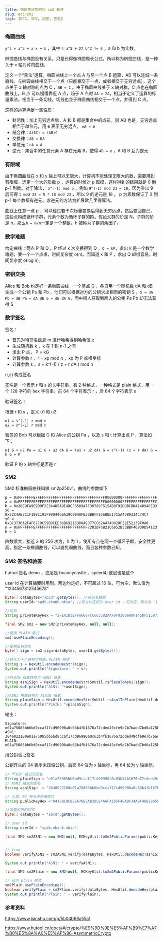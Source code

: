 ```yaml
---
title: 椭圆曲线加密和 sm2 算法
slug: ecc-sm2
tags: [ECC, SM2, 加密, 签名]
---
```



### 椭圆曲线

`y^2 = x^3 + a x + b` ，其中 `4 a^3 + 27 b^2 != 0` ，a 和 b 为实数。

椭圆曲线与椭圆没有关系，只是长得像椭圆周长公式，所以称为椭圆曲线，是一种关于 x 轴对称的曲线，

定义一个“乘法”运算，椭圆曲线上一个点 A 与另一个点 B 运算，AB 可以连城一条直线，与椭圆曲线相交于一个点（只能相交于一点，或者相交于无穷远点），这个点关于 x 轴对称的点为 C ，`AB = C` 。由于椭圆曲线关于 x 轴对称，C 点也在椭圆曲线上。B 点 可以慢慢靠近 A 点，趋于 A 点时 `AA = 2A`，相当于定义了运算的标量乘法，相当于一条切线，切线也会于椭圆曲线相交于一个点，并得到 C 点。

这样的运算满足一些性质：

* 封闭性：加上无穷远点后，A 和 B 都是集合中的成员，则 AB 也是。无穷远点相当于单位元，用 e 表示无穷远点， `eA = A`  
* 结合律：`A(BC) = (AB)C`  
* 交换律：`AB = BA`
* 单位元：`eA = A`
* 逆元：集合中的任意元素 A 存在元素 B，使得 `AB = e` ，A 和 B 互为逆元


### 有限域

由于椭圆曲线在 x 和 y 轴上可以无限大，计算机不能处理无限大的数，需要用到有限域。选定一个大的质数 p ，运算的时候对 p 取模，这样得到的结果就是 0 到 p-1 到数。对于除法， `a^(-1) mod p` ，例如 `9^(-1) mod 23 = 18`，因为乘以 9 后可得 `1 mod 23 = 9 * 18 mod 23` ，所以 9 的逆元是 18 。 p 为素数保证了 0 到 p-1 每个数都有逆元。求逆元的方法为扩展欧几里得算法。

曲线上任意一点 p ，可以经过若干次标量变换后得到无穷远点，然后变回自己，这些点构成循环子群，元素个数为循环子群的阶。假设父群的阶是 N，子群的阶是 n，那么`h = N/n`一定是一个整数，h 被称为子群的余因子。

### 数学难题

给定曲线上两点 P 和 Q ，P 经过 k 次变换得到 Q ，`Q = kP`，求出 k 是一个数学难题，要一个一个点求，时间复杂度 o(n)。而知道 k 和 P ，求出 Q 却很容易，时间复杂度 o(log n)。

### 密钥交换

Alice 和 Bob 约定好一条椭圆曲线，一个基点 G ，各自用一个随机数 dA 和 dB 生成一个公钥 Pa 和 Pb ，他们可以根据对方的公钥求出相同的密钥 S ，`S = dA Pb = dB Pa = dA dB G = dB dA G`，而中间人获取到两人的公钥 Pa Pb 却无法获得 S

### 数字签名

签名：

* 首先对待签名信息 m 进行哈希得到哈希值 z
* 生成随机数 k ，k 在 1 到 n-1 之间
* 求出 P 点， P = kG
* 计算参数 r ，r = xp mod n ，xp 为 P 点横坐标
* 计算参数 s ，s = k^(-1) ( z + r dA ) mod n

(r,s) 构成签名

签名是一个表示 r 和 s 的长字符串，有 2 种格式，一种格式是 plain 格式，用一个 128 字符的 hex 字符串，前 64 个字符表示 r ，后 64 个字符表示 s

验证签名：

根据 r 和 s ，定义 u1 和 u2

```
u1 = s^(-1) z mod n
u2 = s^(-1) r mod n
```

验签的 Bob 可以根据 G 和 Alice 的公钥 Pa ，以及 s 和 t 计算出点 P ，算法如下：

```
u1 G + u2 Pa = u1 G + u2 dA G = (u1 + u2 dA) G = s^(-1) (z + r dA) G = k G = P
```

验证 P 的 x 轴坐标是否是 r


### SM2

SM2 标准椭圆曲线叫做 sm2p256v1，曲线的参数如下

```
p = 0xFFFFFFFEFFFFFFFFFFFFFFFFFFFFFFFFFFFFFFFF00000000FFFFFFFFFFFFFFFF
a = 0xFFFFFFFEFFFFFFFFFFFFFFFFFFFFFFFFFFFFFFFF00000000FFFFFFFFFFFFFFFC
b = 0x28E9FA9E9D9F5E344D5A9E4BCF6509A7F39789F515AB8F92DDBCBD414D940E93
xG = 0x32C4AE2C1F1981195F9904466A39C9948FE30BBFF2660BE1715A4589334C74C7
yG = 0xBC3736A2F4F6779C59BDCEE36B692153D0A9877CC62A474002DF32E52139F0A0
n = 0xFFFFFFFEFFFFFFFFFFFFFFFFFFFFFFFF7203DF6B21C6052B53BBF40939D54123
h = 1
```

阶数很大，接近 2 的 256 次方，h 为 1 ，使所有点在同一个循环子群，安全性更高。指定一条椭圆曲线，可以避免弱曲线，而且各种参数已知。


### SM2 签名和验签

hutool 签名 demo ，底层是 bouncycastle ，speed4j 底层也是这个

user id 在计算摘要时用到，两边约定好，不可超过 16 位，可为空，默认值为 "1234567812345678"

```java
byte[] dataBytes="abcd".getBytes(); //待签名数据
String userId="spdb.ebank.nbia"; //双方约定好的 user id ，可为空，默认为 "1234567812345678"

//私钥
String privateKeyHex = "2FEA1D3EFF8668FCC663582AAF0F0300608F145DF5159717F24B3BAA5718561F";

final SM2 sm2 = new SM2(privateKeyHex, null, null);

//使用 PLAIN 格式
sm2.usePlainEncoding();

//使用私钥签名
byte[] sign = sm2.sign(dataBytes, userId.getBytes());

//转化为十六进制字符串，PLAIN 格式
String s = HexUtil.encodeHexStr(sign);
System.out.println("Signature: " + s);

//PLAIN 格式转换为 ASN1 格式
String asn1Sign = HexUtil.encodeHexStr(SmUtil.rsPlainToAsn1(sign));
System.out.println("ASN1: "+asn1Sign);

//ASN1 格式转换为 PLAIN 格式
String plainSign = HexUtil.encodeHexStr(SmUtil.rsAsn1ToPlain(HexUtil.decodeHex(asn1Sign)));
System.out.println("PLAIN: "+plainSign);
```

输出：

```
Signature: e01a75085bb6bd9ccaf17cd96990a0c63b4fb1676a72cded49cfe9e7b7badd7bd6a125beec73f659458d6ee5c075bba0e65df2c786c6881cfdf038de90d06574
ASN1: 3046022100e01a75085bb6bd9ccaf17cd96990a0c63b4fb1676a72cded49cfe9e7b7badd7b022100d6a125beec73f659458d6ee5c075bba0e65df2c786c6881cfdf038de90d06574
PLAIN: e01a75085bb6bd9ccaf17cd96990a0c63b4fb1676a72cded49cfe9e7b7badd7bd6a125beec73f659458d6ee5c075bba0e65df2c786c6881cfdf038de90d06574
```

用公钥验证签名

公钥开头的 04 表示未压缩公钥，后面 64 位为 x 轴坐标，再 64 位为 y 轴坐标。

```java
// Plain 格式的签名
String plainSign = "e01a75085bb6bd9ccaf17cd96990a0c63b4fb1676a72cded49cfe9e7b7badd7bd6a125beec73f659458d6ee5c075bba0e65df2c786c6881cfdf038de90d06574";
// ASN1 格式的签名
String asn1Sign  = "3046022100e01a75085bb6bd9ccaf17cd96990a0c63b4fb1676a72cded49cfe9e7b7badd7b022100d6a125beec73f659458d6ee5c075bba0e65df2c786c6881cfdf038de90d06574";

// 公钥，04 开头未压缩格式
String publicKeyHex ="04138C0C8EEA76E2AB3DCE4AAFA195F4EADF34ABF48629659770C6A04D7D0CBF32590488AB33734628C4BEE413EB20A2B4B1B3173153CFA2D50C06F90A3B78A654";

//需要加密的明文
byte[] dataBytes = "abcd".getBytes();

// user id
String userId = "spdb.ebank.nbia";

final SM2 sm2ASN1 = new SM2(null, ECKeyUtil.toSm2PublicParams(publicKeyHex));


// true
boolean verifyASN1 = sm2ASN1.verify(dataBytes, HexUtil.decodeHex(asn1Sign), userId.getBytes());

System.out.println("ASN1: " + verifyASN1);

final SM2 sm2Plain = new SM2(null, ECKeyUtil.toSm2PublicParams(publicKeyHex));

// 设为 plain 格式
sm2Plain.usePlainEncoding();
boolean verifyPlain = sm2Plain.verify(dataBytes, HexUtil.decodeHex(plainSign), userId.getBytes());
System.out.println("Plain: " + verifyPlain);
```



### 参考资料

https://www.jianshu.com/p/5b04b66a55a1

https://www.hutool.cn/docs/#/crypto/%E9%9D%9E%E5%AF%B9%E7%A7%B0%E5%8A%A0%E5%AF%86-AsymmetricCrypto




